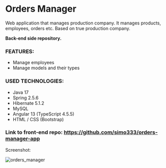 # Orders Manager
Web application that manages production company. It manages products, employees, orders etc. Based on true production company.

**Back-end side repository.**

### FEATURES:
* Manage employees
* Manage models and their types

### USED TECHNOLOGIES:
* Java 17
* Spring 2.5.6
* Hibernate 5.1.2
* MySQL
* Angular 13 (TypeScript 4.5.5)
* HTML / CSS (Bootstrap)

### Link to front-end repo: https://github.com/simo333/orders-manager-app

Screenshot:

![orders_manager](https://user-images.githubusercontent.com/24356805/196718270-cee64d42-0c48-498a-ae5c-f4907417e5c3.jpg)
